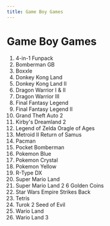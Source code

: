```yaml
---
title: Game Boy Games
---
```


Game Boy Games
=============

<ol>
<li>4-in-1 Funpack</li>
<li>Bomberman GB</li>
<li>Boxxle</li>
<li>Donkey Kong Land</li>
<li>Donkey Kong Land II</li>
<li>Dragon Warrior I & II</li>
<li>Dragon Warrior III</li>
<li>Final Fantasy Legend</li>
<li>Final Fantasy Legend II</li>
<li>Grand Theft Auto 2</li>
<li>Kirby's Dreamland 2</li>
<li>Legend of Zelda Oragle of Ages</li>
<li>Metroid II Return of Samus</li>
<li>Pacman</li>
<li>Pocket Bomberman</li>
<li>Pokemon Blue</li>
<li>Pokemon Crystal</li>
<li>Pokemon Yellow</li>
<li>R-Type DX</li>
<li>Super Mario Land</li>
<li>Super Mario Land 2 6 Golden Coins</li>
<li>Star Wars Empire Strikes Back</li>
<li>Tetris</li>
<li>Turok 2 Seed of Evil</li>
<li>Wario Land</li>
<li>Wario Land 3</li>
</ol>